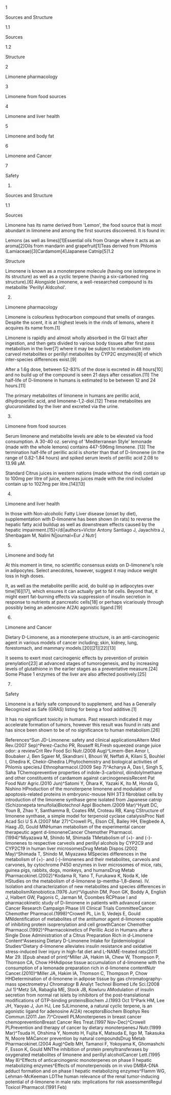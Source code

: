 1

Sources and Structure

1.1

Sources

1.2

Structure

2

Limonene pharmacology

3

Limonene from food sources

4

Limonene and liver health

5

Limonene and body fat

6

Limonene and Cancer

7

Safety

1.

Sources and Structure

1.1

Sources

Limonene has its name derived from 'Lemon', the food source that is most abundant in limonene and among the first sources discovered. It is found in:

Lemons (as well as limes)\[1]Essential oils from Orange where it acts as an aroma\[2]Oils from mandarin and grapefruit\[1]Teas derived from Phlomis (Lamiaceae)\[3]Cardamom\[4]Japanese Catnip\[5]1.2

Structure

Limonene is known as a monoterpene molecule (having one isoterpene in its structure) as well as a cyclic terpene (having a six\-carboned ring structure).\[6] Alongside Limonene, a well\-researched compound is its metabolite 'Perillyl Aldcohol'.

2.

Limonene pharmacology

Limonene is colourless hydrocarbon compound that smells of oranges. Despite the scent, it is at highest levels in the rinds of lemons, where it acquires its name from.\[1]

Limonene is rapidly and almost wholly absorbed in the GI tract after ingestion, and then gets divided to various body tissues after first pass metabolism in the liver\[7] where it may be subject to metabolism into carveol metabolites or perillyl metabolites by CYP2C enzymes\[8] of which inter\-species differences exist.\[9] 

After a 1\.6g dose, between 52\-83% of the dose is excreted in 48 hours\[10] and no build up of the compound is seen 21 days after cessation.\[11] The half\-life of D\-limonene in humans is estimated to be between 12 and 24 hours.\[11]

The primary metabolites of limonene in humans are perillic acid, dihydroperillic acid, and limonene\-1,2\-diol.\[12] These metabolites are glucuronidated by the liver and excreted via the urine.

3.

Limonene from food sources

Serum limonene and metabolite levels are able to be elevated via food consumption. A 30\-40 oz. serving of 'Mediterranean Style' lemonade (made with the whole lemons) contains 447\-596mg limonene. \[13] The termination half\-life of perillic acid is shorter than that of D\-limonene (in the range of 0\.82\-1\.84 hours) and spiked serum levels of perillic acid 2\.08 to 13\.98 μM.

Standard Citrus juices in western nations (made without the rind) contain up to 100mg per litre of juice, whereas juices made with the rind included contain up to 1027mg per litre.\[14]\[13]

4.

Limonene and liver health

In those with Non\-alcoholic Fatty Liver disease (onset by diet), supplementation with D\-limonene has been shown (in rats) to reverse the hepatic fatty acid buildup as well as downstream effects caused by the hepatic impairment.\[15]\</di\|authors\=Victor Antony Santiago J, Jayachitra J, Shenbagam M, Nalini N\|journal\=Eur J Nutr]

5.

Limonene and body fat

At this moment in time, no scientific consensus exists on D\-limonene's role in adipocytes. Select anecdotes, however, suggest it may induce weight loss in high doses.

It, as well as the metabolite perillic acid, do build up in adipocytes over time\[16]\[17], which ensures it can actually get to fat cells. Beyond that, it might exert fat\-burning effects via suppression of insulin secretion in response to nutrients at pancreatic cells\[18] or perhaps vicariously through possibly being an adenosine A(2A) agonistic ligand.\[19]

6.

Limonene and Cancer

Dietary D\-Limonene, as a monoterpene structure, is an anti\-carcinogenic agent in various models of cancer including; skin, kidney, lung, forestomach, and mammary models.\[20]\[21]\[22]\[13]

It seems to exert most carcinogenic effects by prevention of protein prenylation\[23] at advanced stages of tumorogenesis, and by increasing levels of glutathione in the earlier stages as a preventative measure.\[24] Some Phase 1 enzymes of the liver are also affected positively.\[25]

7.

Safety

Limonene is a fairly safe compound to supplement, and has a Generally Recognized as Safe (GRAS) listing for being a food additive.\[1]

It has no significant toxicity in humans. Past research indicated it may accelerate formation of tumors, however this result was found in rats and has since been shown to be of no significance to human metabolism.\[26]

References^Sun JD\-Limonene: safety and clinical applicationsAltern Med Rev.(2007 Sep)^Perez\-Cacho PR, Rouseff RLFresh squeezed orange juice odor: a reviewCrit Rev Food Sci Nutr.(2008 Aug)^Limem\-Ben Amor I, Boubaker J, Ben Sgaier M, Skandrani I, Bhouri W, Neffati A, Kilani S, Bouhlel I, Ghedira K, Chekir\-Ghedira LPhytochemistry and biological activities of Phlomis speciesJ Ethnopharmacol.(2009 Sep 7)^Acharya A, Das I, Singh S, Saha TChemopreventive properties of indole\-3\-carbinol, diindolylmethane and other constituents of cardamom against carcinogenesisRecent Pat Food Nutr Agric.(2010 Jun)^Satomi Y, Ohara K, Yazaki K, Ito M, Honda G, Nishino HProduction of the monoterpene limonene and modulation of apoptosis\-related proteins in embryonic\-mouse NIH 3T3 fibroblast cells by introduction of the limonene synthase gene isolated from Japanese catnip (Schizonepeta tenuifolia)Biotechnol Appl Biochem.(2009 Mar)^Hyatt DC, Youn B, Zhao Y, Santhamma B, Coates RM, Croteau RB, Kang CStructure of limonene synthase, a simple model for terpenoid cyclase catalysisProc Natl Acad Sci U S A.(2007 Mar 27)^Crowell PL, Elson CE, Bailey HH, Elegbede A, Haag JD, Gould MNHuman metabolism of the experimental cancer therapeutic agent d\-limoneneCancer Chemother Pharmacol.(1994)^Miyazawa M, Shindo M, Shimada TMetabolism of (\+)\- and (\-)\-limonenes to respective carveols and perillyl alcohols by CYP2C9 and CYP2C19 in human liver microsomesDrug Metab Dispos.(2002 May)^Shimada T, Shindo M, Miyazawa MSpecies differences in the metabolism of (\+)\- and (\-)\-limonenes and their metabolites, carveols and carvones, by cytochrome P450 enzymes in liver microsomes of mice, rats, guinea pigs, rabbits, dogs, monkeys, and humansDrug Metab Pharmacokinet.(2002)^Kodama R, Yano T, Furukawa K, Noda K, Ide HStudies on the metabolism of d\-limonene (p\-mentha\-1,8\-diene). IV. Isolation and characterization of new metabolites and species differences in metabolismXenobiotica.(1976 Jun)^Vigushin DM, Poon GK, Boddy A, English J, Halbert GW, Pagonis C, Jarman M, Coombes RCPhase I and pharmacokinetic study of D\-limonene in patients with advanced cancer. Cancer Research Campaign Phase I/II Clinical Trials CommitteeCancer Chemother Pharmacol.(1998)^Crowell PL, Lin S, Vedejs E, Gould MNIdentification of metabolites of the antitumor agent d\-limonene capable of inhibiting protein isoprenylation and cell growthCancer Chemother Pharmacol.(1992)^Pharmacokinetics of Perillic Acid in Humans after a Single Dose Administration of a Citrus Preparation Rich in d\-Limonene Content^Assessing Dietary D\-Limonene Intake for Epidemiological Studies^Dietary d\-limonene alleviates insulin resistance and oxidative stress\-induced liver injury in high\-fat diet and L\-NAME\-treated rats(2011 Mar 29\. \[Epub ahead of print)^Miller JA, Hakim IA, Chew W, Thompson P, Thomson CA, Chow HHAdipose tissue accumulation of d\-limonene with the consumption of a lemonade preparation rich in d\-limonene contentNutr Cancer.(2010)^Miller JA, Hakim IA, Thomson C, Thompson P, Chow HHDetermination of d\-limonene in adipose tissue by gas chromatography\-mass spectrometryJ Chromatogr B Analyt Technol Biomed Life Sci.(2008 Jul 1)^Metz SA, Rabaglia ME, Stock JB, Kowluru AModulation of insulin secretion from normal rat islets by inhibitors of the post\-translational modifications of GTP\-binding proteinsBiochem J.(1993 Oct 1)^Park HM, Lee JH, Yaoyao J, Jun HJ, Lee SJLimonene, a natural cyclic terpene, is an agonistic ligand for adenosine A(2A) receptorsBiochem Biophys Res Commun.(2011 Jan 7)^Crowell PLMonoterpenes in breast cancer chemopreventionBreast Cancer Res Treat.(1997 Nov\-Dec)^Crowell PLPrevention and therapy of cancer by dietary monoterpenesJ Nutr.(1999 Mar)^Tsuda H, Ohshima Y, Nomoto H, Fujita K, Matsuda E, Iigo M, Takasuka N, Moore MACancer prevention by natural compoundsDrug Metab Pharmacokinet.(2004 Aug)^Gelb MH, Tamanoi F, Yokoyama K, Ghomashchi F, Esson K, Gould MNThe inhibition of protein prenyltransferases by oxygenated metabolites of limonene and perillyl alcoholCancer Lett.(1995 May 8)^Effects of anticarcinogenic monoterpenes on phase II hepatic metabolizing enzymes^Effects of monoterpenoids on in vivo DMBA\-DNA adduct formation and on phase I hepatic metabolizing enzymes^Flamm WG, Lehman\-McKeeman LDThe human relevance of the renal tumor\-inducing potential of d\-limonene in male rats: implications for risk assessmentRegul Toxicol Pharmacol.(1991 Feb)